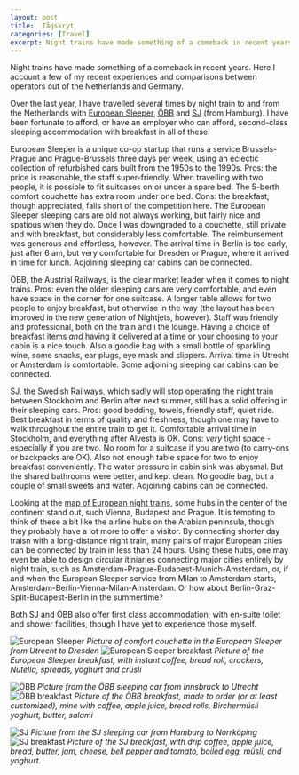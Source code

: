 ```yaml
---
layout: post
title:  Tågskryt
categories: [Travel]
excerpt: Night trains have made something of a comeback in recent years. Here are a few of my experiences and comparisons between operators out of the Netherlands and Germany.
---
```


Night trains have made something of a comeback in recent years. Here I account a few of my recent experiences and comparisons between operators out of the Netherlands and Germany.

Over the last year, I have travelled several times by night train to and from the Netherlands with [European Sleeper](https://www.europeansleeper.eu/), [ÖBB](https://www.nightjet.com/#/home) and [SJ](https://www.sj.se/allt-om-resan/sj-nattag) (from Hamburg). I have been fortunate to afford, or have an employer who can afford, second-class sleeping accommodation with breakfast in all of these.

European Sleeper is a unique co-op startup that runs a service Brussels-Prague and Prague-Brussels three days per week, using an eclectic collection of refurbished cars built from the 1950s to the 1990s. Pros: the price is reasonable, the staff super-friendly. When travelling with two people, it is possible to fit suitcases on or under a spare bed. The 5-berth comfort couchette has extra room under one bed. Cons: the breakfast, though appreciated, falls short of the competition here. The European Sleeper sleeping cars are old not always working, but fairly nice and spatious when they do. Once I was downgraded to a couchette, still private and with breakfast, but considerably less comfortable. The reimbursement was generous and effortless, however. The arrival time in Berlin is too early, just after 6 am, but very comfortable for Dresden or Prague, where it arrived in time for lunch. Adjoining sleeping car cabins can be connected.

ÖBB, the Austrial Railways, is the clear market leader when it comes to night trains. Pros: even the older sleeping cars are very comfortable, and even have space in the corner for one suitcase. A longer table allows for two people to enjoy breakfast, but otherwise in the way (the layout has been improved in the new generation of Nightjets, however). Staff was friendly and professional, both on the train and i the lounge. Having a choice of breakfast items _and_ having it delivered at a time or your choosing to your cabin is a nice touch. Also a goodie bag with a small bottle of sparkling wine, some snacks, ear plugs, eye mask and slippers. Arrival time in Utrecht or Amsterdam is comfortable. Some adjoining sleeping car cabins can be connected.

SJ, the Swedish Railways, which sadly will stop operating the night train between Stockholm and Berlin after next summer, still has a solid offering in their sleeping cars. Pros: good bedding, towels, friendly staff, quiet ride. Best breakfast in terms of quality and freshness, though one may have to walk throughout the entire train to get it. Comfortable arrival time in Stockholm, and everything after Alvesta is OK. Cons: _very_ tight space - especially if you are two. No room for a suitcase if you are two (to carry-ons or backpacks are OK). Also not enough table space for two to enjoy breakfast conveniently. The water pressure in cabin sink was abysmal. But the shared bathrooms were better, and kept clean. No goodie bag, but a couple of small sweets and water. Adjoining cabins can be connected.

Looking at the [map of European night trains](https://back-on-track.eu/night-train-map/), some hubs in the center of the continent stand out, such Vienna, Budapest and Prague. It is tempting to think of these a bit like the airline hubs on the Arabian peninsula, though they probably have a lot more to offer a visitor. By connecting shorter day traisn with a long-distance night train, many pairs of major European cities can be connected by train in less than 24 hours. Using these hubs, one may even be able to design circular itiniaries connecting major cities entirely by night train, such as Amsterdam-Prague-Budapest-Munich-Amsterdam, or, if and when the European Sleeper service from Milan to Amsterdam starts, Amsterdam-Berlin-Vienna-Milan-Amsterdam. Or how about Berlin-Graz-Split-Budapest-Berlin in the summertime?

Both SJ and ÖBB also offer first class accommodation, with en-suite toilet and shower facilities, though I have yet to experience those myself.

![European Sleeper]({{magnuspalmblad.github.io}}/assets/European_Sleeper.jpg)
*Picture of comfort couchette in the European Sleeper from Utrecht to Dresden*
![European Sleeper breakfast]({{magnuspalmblad.github.io}}/assets/European_Sleeper_breakfast.jpg)
*Picture of the European Sleeper breakfast, with instant coffee, bread roll, crackers, Nutella, spreads, yoghurt and crüsli*

![ÖBB]({{magnuspalmblad.github.io}}/assets/OBB.jpg)
*Picture from the ÖBB sleeping car from Innsbruck to Utrecht*
![ÖBB breakfast]({{magnuspalmblad.github.io}}/assets/OBB_breakfast.jpg)
*Picture of the ÖBB breakfast, made to order (or at least customized), mine with coffee, apple juice, bread rolls, Birchermüsli yoghurt, butter, salami*

![SJ]({{magnuspalmblad.github.io}}/assets/SJ.jpg)
*Picture from the SJ sleeping car from Hamburg to Norrköping*
![SJ breakfast]({{magnuspalmblad.github.io}}/assets/SJ_breakfast.jpg)
*Picture of the SJ breakfast, with drip coffee, apple juice, bread, butter, jam, cheese, bell pepper and tomato, boiled egg, müsli, and yoghurt.*

&nbsp;
&nbsp;
&nbsp;
